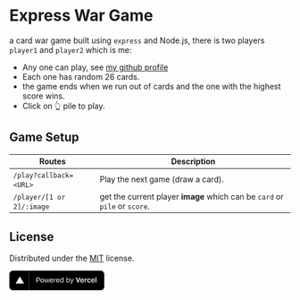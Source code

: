 # Express War Game

a card war game built using `express` and Node.js, there is two players `player1` and `player2` which is me:

- Any one can play, see [my github profile](https://github.com/malkiii)
- Each one has random 26 cards.
- the game ends when we run out of cards and the one with the highest score wins.
- Click on 👆 pile to play.

## Game Setup

| Routes                    | Description                                                                |
| ------------------------- | -------------------------------------------------------------------------- |
| `/play?callback=<URL>`    | Play the next game (draw a card).                                          |
| `/player/[1 or 2]/:image` | get the current player **image** which can be `card` or `pile` or `score`. |

## License

Distributed under the [MIT](https://github.com/malkiii/express-war-game/blob/main/LICENSE) license.

<a href="https://github.com/malkiii/express-war-game"><img alt="Powered by Vercel" src="https://raw.githubusercontent.com/abumalick/powered-by-vercel/master/powered-by-vercel.svg" width=170 /></a>
